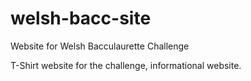 # welsh-bacc-site
Website for Welsh Bacculaurette Challenge

T-Shirt website for the challenge, informational website.
